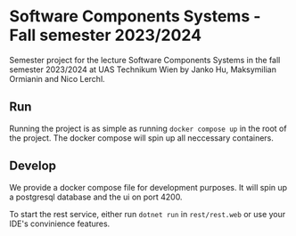 # Software Components Systems - Fall semester 2023/2024
Semester project for the lecture Software Components Systems in the fall semester 2023/2024 at UAS Technikum Wien by Janko Hu, Maksymilian Ormianin and Nico Lerchl.

## Run
Running the project is as simple as running `docker compose up` in the root of the project. The docker compose will spin up all neccessary containers.

## Develop
We provide a docker compose file for development purposes. It will spin up a postgresql database and the ui on port 4200.

To start the rest service, either run `dotnet run` in `rest/rest.web` or use your IDE's convinience features.
